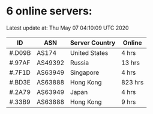 # 6 online servers:

Latest update at: Thu May 07 04:10:09 UTC 2020

| ID | ASN | Server Country | Online |
| -- | --- | -------------- | ------ |
| #.D09B | AS174 | United States | 4 hrs |
| #.97AF | AS49392 | Russia | 13 hrs |
| #.7F1D | AS63949 | Singapore | 4 hrs |
| #.BD3E | AS63888 | Hong Kong | 823 hrs |
| #.2A79 | AS63949 | Japan | 4 hrs |
| #.33B9 | AS63888 | Hong Kong | 9 hrs |

